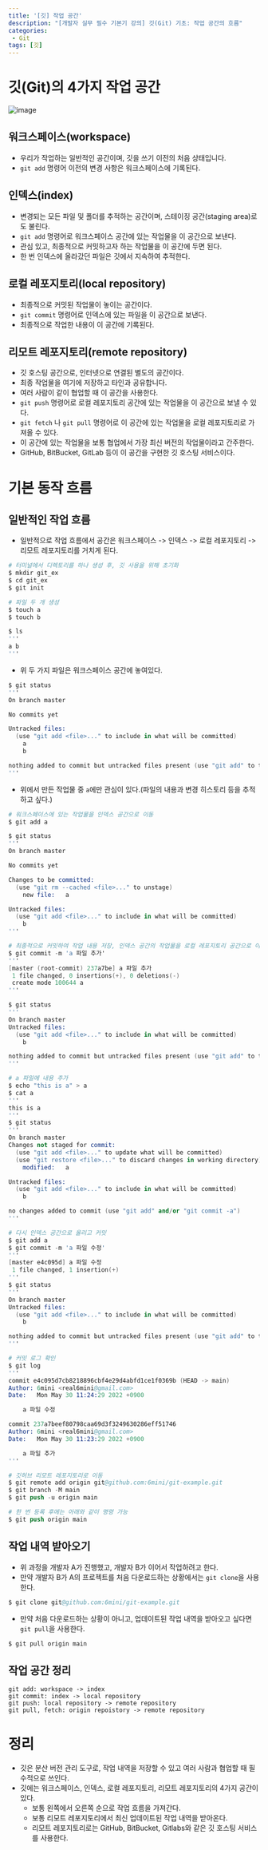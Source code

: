 ```yaml
---
title: '[깃] 작업 공간'
description: "[개발자 실무 필수 기본기 강의] 깃(Git) 기초: 작업 공간의 흐름"
categories:
 - Git
tags: [깃]
---
```


# 깃(Git)의 4가지 작업 공간

![image](https://user-images.githubusercontent.com/79494088/170904089-b12dcbe2-d946-4920-a51a-e2fa0bf5a6e9.png)

## 워크스페이스(workspace)
- 우리가 작업하는 일반적인 공간이며, 깃을 쓰기 이전의 처음 상태입니다.
- `git add` 명령어 이전의 변경 사항은 워크스페이스에 기록된다.

## 인덱스(index)
- 변경되는 모든 파일 및 폴더를 추적하는 공간이며, 스테이징 공간(staging area)로도 불린다.
- `git add` 명령어로 워크스페이스 공간에 있는 작업물을 이 공간으로 보낸다.
- 관심 있고, 최종적으로 커밋하고자 하는 작업물을 이 공간에 두면 된다.
- 한 번 인덱스에 올라갔던 파일은 깃에서 지속하여 추적한다.

## 로컬 레포지토리(local repository)
- 최종적으로 커밋된 작업물이 놓이는 공간이다.
- `git commit` 명령어로 인덱스에 있는 파일을 이 공간으로 보낸다.
- 최종적으로 작업한 내용이 이 공간에 기록된다.

## 리모트 레포지토리(remote repository)
- 깃 호스팅 공간으로, 인터넷으로 연결된 별도의 공간이다.
- 최종 작업물을 여기에 저장하고 타인과 공유합니다.
- 여러 사람이 같이 협업할 때 이 공간을 사용한다.
- `git push` 명령어로 로컬 레포지토리 공간에 있는 작업물을 이 공간으로 보낼 수 있다.
- `git fetch` 나 `git pull` 명령어로 이 공간에 있는 작업물을 로컬 레포지토리로 가져올 수 있다.
- 이 공간에 있는 작업물을 보통 협업에서 가장 최신 버전의 작업물이라고 간주한다.
- GitHub, BitBucket, GitLab 등이 이 공간을 구현한 깃 호스팅 서비스이다.

# 기본 동작 흐름

## 일반적인 작업 흐름
- 일반적으로 작업 흐름에서 공간은 워크스페이스 -> 인덱스 -> 로컬 레포지토리 -> 리모트 레포지토리를 거치게 된다.

```s
# 터미널에서 디렉토리를 하나 생성 후, 깃 사용을 위해 초기화
$ mkdir git_ex
$ cd git_ex
$ git init

# 파일 두 개 생성
$ touch a
$ touch b

$ ls
'''
a b
'''
```

- 위 두 가지 파일은 워크스페이스 공간에 놓여있다.

```s
$ git status
'''
On branch master

No commits yet

Untracked files:
  (use "git add <file>..." to include in what will be committed)
	a
	b

nothing added to commit but untracked files present (use "git add" to track)
'''
```

- 위에서 만든 작업물 중 `a`에만 관심이 있다.(파일의 내용과 변경 히스토리 등을 추적하고 싶다.)

```s
# 워크스페이스에 있는 작업물을 인덱스 공간으로 이동
$ git add a

$ git status
'''
On branch master

No commits yet

Changes to be committed:
  (use "git rm --cached <file>..." to unstage)
	new file:   a

Untracked files:
  (use "git add <file>..." to include in what will be committed)
	b
'''

# 최종적으로 커밋하여 작업 내용 저장, 인덱스 공간의 작업물을 로컬 레포지토리 공간으로 이동
$ git commit -m 'a 파일 추가'
'''
[master (root-commit) 237a7be] a 파일 추가
 1 file changed, 0 insertions(+), 0 deletions(-)
 create mode 100644 a
'''

$ git status
'''            
On branch master
Untracked files:
  (use "git add <file>..." to include in what will be committed)
	b

nothing added to commit but untracked files present (use "git add" to track)
'''

# a 파일에 내용 추가
$ echo "this is a" > a
$ cat a    
'''
this is a
'''
$ git status
'''
On branch master
Changes not staged for commit:
  (use "git add <file>..." to update what will be committed)
  (use "git restore <file>..." to discard changes in working directory)
	modified:   a

Untracked files:
  (use "git add <file>..." to include in what will be committed)
	b

no changes added to commit (use "git add" and/or "git commit -a")
'''

# 다시 인덱스 공간으로 올리고 커밋
$ git add a 
$ git commit -m 'a 파일 수정'  
'''
[master e4c095d] a 파일 수정
 1 file changed, 1 insertion(+)
'''
$ git status                 
'''
On branch master
Untracked files:
  (use "git add <file>..." to include in what will be committed)
	b

nothing added to commit but untracked files present (use "git add" to track)
'''

# 커밋 로그 확인
$ git log
'''
commit e4c095d7cb8218896cbf4e29d4abfd1ce1f0369b (HEAD -> main)
Author: 6mini <real6mini@gmail.com>
Date:   Mon May 30 11:24:29 2022 +0900

    a 파일 수정

commit 237a7beef80798caa69d3f3249630286eff51746
Author: 6mini <real6mini@gmail.com>
Date:   Mon May 30 11:23:29 2022 +0900

    a 파일 추가
'''

# 깃허브 리모트 레포지토리로 이동
$ git remote add origin git@github.com:6mini/git-example.git
$ git branch -M main
$ git push -u origin main

# 한 번 등록 후에는 아래와 같이 명령 가능
$ git push origin main
```

## 작업 내역 받아오기
- 위 과정을 개발자 A가 진행했고, 개발자 B가 이어서 작업하려고 한다.
- 만약 개발자 B가 A의 프로젝트를 처음 다운로드하는 상황에서는 `git clone`을 사용한다.

```s
$ git clone git@github.com:6mini/git-example.git
```

- 만약 처음 다운로드하는 상황이 아니고, 업데이트된 작업 내역을 받아오고 싶다면 `git pull`을 사용한다.

```s
$ git pull origin main
```

## 작업 공간 정리

```
git add: workspace -> index
git commit: index -> local repository
git push: local repository -> remote repository
git pull, fetch: origin repoistory -> remote repository
```

# 정리
- 깃은 분산 버전 관리 도구로, 작업 내역을 저장할 수 있고 여러 사람과 협업할 때 필수적으로 쓰인다.
- 깃에는 워크스페이스, 인덱스, 로컬 레포지토리, 리모트 레포지토리의 4가지 공간이 있다.
    - 보통 왼쪽에서 오른쪽 순으로 작업 흐름을 가져간다.
    - 보통 리모트 레포지토리에서 최신 업데이트된 작업 내역을 받아온다.
    - 리모트 레포지토리로는 GitHub, BitBucket, Gitlabs와 같은 깃 호스팅 서비스를 사용한다.